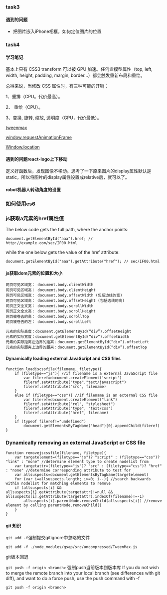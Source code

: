 ### task3
#### 遇到的问题
* 把图片嵌入iPhone相框，如何定位图片的位置

### task4

#### 学习笔记

基本上只有 CSS3 transform 可以被 GPU 加速。任何盒模型属性（top, left, width, height, padding, margin, border...）都会触发重新布局和重绘。

总得来说，当修改 CSS 属性时，有三种可能的开销：

1、重排（CPU。代价最高）。

2、 重绘（CPU）。

3、变换, 旋转, 缩放, 透明度（GPU，代价最低）。

[tweenmax](https://greensock.com/tweenmax)

[window.requestAnimationFrame](https://developer.mozilla.org/zh-CN/docs/Web/API/Window/requestAnimationFrame)

[Window.location](https://developer.mozilla.org/en-US/docs/Web/API/Window/location)


#### 遇到的问题react-logo上下移动
定义好函数后，发现图像不移动。思考了一下原来图片的display属性默认是static，所以将图片的display属性设置成relative后，就可以了。

#### robot机器人转动角度的设置

### 如何使用es6

### js获取a元素的href属性值

The below code gets the full path, where the anchor points:

    document.getElementById("aaa").href; // http://example.com/sec/IF00.html

while the one below gets the value of the href attribute:

    document.getElementById("aaa").getAttribute("href"); // sec/IF00.html

#### js获取dom元素的位置和大小

    网页可见区域宽： document.body.clientWidth
    网页可见区域高： document.body.clientHeight
    网页可见区域宽： document.body.offsetWidth (包括边线的宽)
    网页可见区域高： document.body.offsetHeight (包括边线的高)
    网页正文全文宽： document.body.scrollWidth
    网页正文全文高： document.body.scrollHeight
    网页被卷去的高： document.body.scrollTop
    网页被卷去的左： document.body.scrollLeft

    元素的实际高度：document.getElementById(“div”).offsetHeight
    元素的实际宽度：document.getElementById(“div”).offsetWidth
    元素的实际距离左边界的距离：document.getElementById(“div”).offsetLeft
    元素的实际距离上边界的距离：document.getElementById(“div”).offsetTop

#### Dynamically loading external JavaScript and CSS files

    function loadjscssfile(filename, filetype){
        if (filetype=="js"){ //if filename is a external JavaScript file
            var fileref=document.createElement('script')
            fileref.setAttribute("type","text/javascript")
            fileref.setAttribute("src", filename)
        }
        else if (filetype=="css"){ //if filename is an external CSS file
            var fileref=document.createElement("link")
            fileref.setAttribute("rel", "stylesheet")
            fileref.setAttribute("type", "text/css")
            fileref.setAttribute("href", filename)
        }
        if (typeof fileref!="undefined")
            document.getElementsByTagName("head")[0].appendChild(fileref)
    }

### Dynamically removing an external JavaScript or CSS file

    function removejscssfile(filename, filetype){
        var targetelement=(filetype=="js")? "script" : (filetype=="css")? "link" : "none" //determine element type to create nodelist from
        var targetattr=(filetype=="js")? "src" : (filetype=="css")? "href" : "none" //determine corresponding attribute to test for
        var allsuspects=document.getElementsByTagName(targetelement)
        for (var i=allsuspects.length; i>=0; i--){ //search backwards within nodelist for matching elements to remove
        if (allsuspects[i] && allsuspects[i].getAttribute(targetattr)!=null && allsuspects[i].getAttribute(targetattr).indexOf(filename)!=-1)
            allsuspects[i].parentNode.removeChild(allsuspects[i]) //remove element by calling parentNode.removeChild()
        }
    }
#### git 知识
` git add -f `强制提交gitignore中忽略的文件

    git add -f ./node_modules/gsap/src/uncompressed/TweenMax.js

git版本回退


` git push -f origin <branch> ` 强制push当前版本到版本库
If you do not wish to merge the remote branch into your local branch (see differences with git diff), and want to do a force push, use the push command with -f

    git push -f origin <branch>

